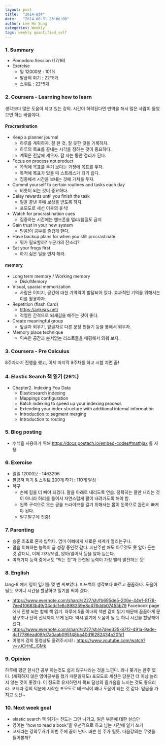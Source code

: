 ```yaml
---
layout: post
title:  "2014-W34"
date:   "2014-08-31 23:00:00"
author: Lee Ho Sung
categories: Weekly
tags: weekly quantified_self
---
```

	
### 1. Summary

* Pomodoro Session (17/16)
* Exercise
    * 일 12000보 : 101% 
    * 팔굽혀 펴기 : 22*5개 
    * 스쿼트 : 22*5개

### 2. Coursera - Learning how to learn

생각보다 많은 도움이 되고 있는 강의. 시간이 허락된다면 번역을 해서 많은 사람이 들었으면 하는 바램이다.

#### Procrastination
* Keep a planner journal
    * 하루를 계획하자. 잘 한 것, 잘 못한 것을 기록하자. 
    * 하루의 목표를 끝내는 시각을 정하는 것이 중요하다.
    * 계획은 전날에 세우자. 잠 자는 동안 정리가 된다. 
* Focus on process not product 
    * 목적에 목표를 두기 보다는 과정에 목표를 두자. 
    * 목적에 목표가 있을 때 스트레스가 되기 쉽다.
    * 집중해서 시간을 보내는 것에 가치를 두자. 
* Commit yourself to certain routines and tasks each day
    * 버릇이 되는 것이 중요하다. 
* Delay rewards until you finish the task
    * 일을 끝낸 후에 보상을 받도록 하자.
    * 포모도로 세션 이후의 휴식!
* Watch for procrastination cues 
    * 집중하는 시간에는 핸드폰을 멀리/웹질도 금지
* Gain trust in your new system
    * 믿음!이 공부를 즐겁게 한다. 
* Have backup plans for when you still procrastinate
    * 뭐가 필요할까? 누군가의 잔소리?
* Eat your frogs first
    * 하기 싫은 일을 먼저 해라. 

#### memory
* Long term memory / Working memory
    * Disk/Memory
* Visual, spacial memorization
    * 사람은 이미지, 공간에 대한 기억력이 발달되어 있다. 효과적인 기억을 위해서는 이를 활용하자. 
* Repetition (flash Card)
    *  https://ankisrs.net/
    * 적절한 간격으로 되새김을 해주는 것이 좋다.
* Create meaningful group
    * 앞글자 외우기, 앞글자로 다른 문장 만들기 등을 통해서 외우자. 
* Memory place technique
    * 익숙한 공간과 순서없는 리스트들을 매핑해서 외워 보자. 

### 3. Coursera - Pre Calculus

8주차까지 진행을 했고, 이제 마지막 9주차를 하고 시험 치면 끝!

### 4. Elastic Search  책 읽기 (26%)

* Chapter2. Indexing You Data 
    * Elasticsearch indexing
    * Mappings configuration
    * Batch indexing to speed up your indexing process
    * Extending your index structure with additional internal information
    * Introduction to segment merging
    * Introduction to routing

### 5. Blog posting

* 수식을 사용하기 위해 https://docs.postach.io/embed-codes#mathjax 를 사용 

### 6. Exercise

* 일일 12000보 : 1463296
* 팔굽혀 펴기 & 스쿼트 200개 하기 : 110개 달성
* 탁구
    * 손에 힘을 더 빼야 되겠다. 팔을 아래로 내리도록 연습. 정확히는 팔만 내리는 것이 아니라 허리를 틀어서 자연스럽게 팔이 내려가도록 해야 함. 
    * 왼쪽 구석으로 오는 공을 드라이브를 걸기 위해서는 몸이 왼쪽으로 완전히 빠져야 된다. 
    * 일구일구에 집중!

### 7. Parenting

* 승준 최초로 혼자 밥먹다. 엄마 아빠에게 새로운 세계가 열리는구나. 
* 말을 이해하는 능력이 급 성장 중인것 같다. 지난주만 해도 아무것도 못 알아 든는 것 같더니, 이제 가자/오렴, 앉아/일어서 등을 알아 듣는다. 
* 여러가지 능력 중에서도 “먹는 것”과 관련된 능력이 가장 빨리 발전하는 듯!

### 8. English 

lang-8 에서 영어 일기를 몇 번 써보았다. 피드백이 생각보다 빠르고 꼼꼼하다. 도움이 될듯 보이니 시간을 할당하고 일기를 써야 겠다.
* https://www.evernote.com/shard/s227/sh/fb695de5-206e-44e1-8f78-7ee410683b49/04cdc1e8c898259e8c476ddb07455b79
Facebook page 에서 진행 되는 함께 책 읽기. 하루에 5줄 이내의 책만 같이 읽기 때문에 꼼꼼하게 문장구조나 단어 선택까지 보게 된다. 역시 읽기에 도움이 될 듯 하니 시간을 할당해야 겠다. 
* https://www.evernote.com/shard/s227/sh/e7dee325-87f2-491a-9ade-4cf7786ead08/d7a0aab095148ba40d16282434a20fd1
* 이렇게 강의 동영상도 올려주시네! : https://www.youtube.com/watch?v=vJCHhE_lGMk

### 9. Opinion

하루에 평균 한시간 공부 하는것도 쉽지 않구나라는 것을 느낀다. 꽤나 쫒기는 한주 였다. (계획하지 않은 영어공부를 했기 때문일지도) 포모도로 세션은 당분간 더 이상 늘리지 않는 것이 좋겠다. 이 정도로 유지하면서 목표 달성의 즐거움을 느끼는 것도 좋으리라. 코세라 강의 덕분에 시작한 포모도로 테크닉이 꽤나 도움이 되는 것 같다. 믿음을 가지고 도전~

### 10. Next week goal
* elastic search 책 읽기는 진도는 그만 나가고, 읽은 부분에 대한 실습만
* 영어는 “how to read a book”을 우선적으로 하고 남는 시간에 일기 쓰기 
* 코세라는 강의두개가 이번 주에 끝이 난다. 바쁜 한 주가 될듯. 다음강의는 무엇을 들어볼까?
